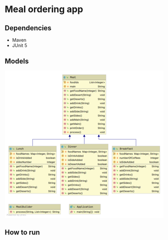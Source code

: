 # Meal ordering app

## Dependencies
- Maven
- JUnit 5

## Models

![Models](docs/diagram.png)

## How to run
